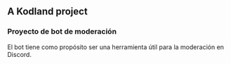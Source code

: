 ## A Kodland project

### Proyecto de bot de moderación
El bot tiene como propósito ser una herramienta útil para la moderación en Discord.
